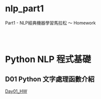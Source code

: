 # nlp_part1

Part1 - NLP經典機器學習馬拉松 ～ Homework


</br>
</br>	

# Python NLP 程式基礎


## D01 Python 文字處理函數介紹
[Day01_HW](https://github.com/juidasci/nlp_part1/blob/master/homework/Day1.ipynb)
